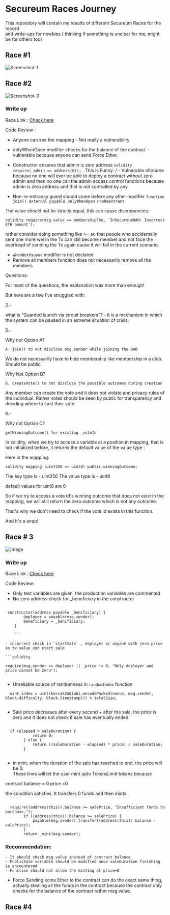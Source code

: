 # Secureum Races Journey

This repository will contain my results of different Secureum Races for the record
<br/> and write-ups for newbies ( thinking if something is unclear for me, might be for others too)

## Race #1

![Screenshot-1](https://github.com/umaresso/Secureum-Races/assets/71306738/f4287a69-2c0e-4235-888c-5c9d3ddfc83c)
## Race #2

![Screenshot-3](https://github.com/umaresso/Secureum-Races/assets/71306738/147e25a5-3514-4af7-9cf4-3f5412b9ef6a)

### Write up

Race Link : [Check here](https://ventral.digital/posts/2021/11/28/secureum-bootcamp-audit-findings-101-quiz)


Code Review :

- Anyone can see the mapping - Not really a vulnerability

- onlyWhenOpen modifier checks for the balance of the contract - vulnerable because anyone can send Force Ether.

- Constructor ensures that admin is zero address ```solidity require(_admin == address(0));``` . This is Funny: / - Vulnerable ofcourse because no one will ever be able to deploy a contract without zero admin and then no one call the admin access control functions because admin is zero address and that is not controlled by any 

- Non-re-entrancy guard should come before any other modifier 
` function join() external payable onlyWhenOpen nonReentrant `
 
 The value should not be strictly equal, this can cause discrepancies:

```solidity require(msg.value == membershipFee, 'InSecureumDAO: Incorrect ETH amount');```

rather consider doing something like >= so that people who accidentally sent one more wei
in the  Tx can still become member and not face the overhead of sending the Tx again cause it will fail in the current scenario.


- `whenNotPaused` modifier is not declared
- Remove all members function does not necessarily remove all the members



Questions:

For most of the questions, the explanation was more than enough!

But here are a few i've struggled with:

2.-

 what is "Guarded launch via circuit breakers"? - it is a mechanism in which the system can be paused in an extreme situation of crisis.

5.- 

Why not Option A?

`A. join() to not disclose msg.sender while joining the DAO`

We do not necessarily have to hide membership like membership in a club. Should be public.


Why Not Option B?

`B. createVote() to not disclose the possible outcomes during creation`


Any member can create the vote and it does not violate and privacy rules of the individual.
Rather votes should be seen by public for transparency and deciding where to cast their vote.


6.-


Why not Option C?


`getWinningOutcome() for existing _voteId`

In solidity, when we try to access a variable at a position in mapping, that is not initialized before, it returns the default value of the value type :

Here in the mapping:


```solidity mapping (uint256 => uint8) public winningOutcome;```


The key type is   - uint256
The value type is - uint8

default values for uint8 are 0 

So if we try to access a vote Id's winning outcome that does not exist in the mapping, we will still return the zero outcome which is not any outcome.

That's why we don't need to check if the vote id exists in this function.

And It's a wrap!

## Race # 3
![image](https://github.com/umaresso/Secureum-Races/assets/71306738/2454a61a-c473-48a8-a94b-faeb6281210a)

### Write up

Race Link : [Check here](https://ventral.digital/posts/2021/11/28/secureum-bootcamp-audit-findings-201-quiz)

Code Review:

- Only test variables are given, the production variables are commented
- No zero address check for _beneficiary in the constructor 
```solidity

 constructor(address payable _benificiary) {
        deployer = payable(msg.sender);
        beneficiary = _benificiary;
    }
    
    ```
    
- incorrect check in `startSale` , deployer or anyone with zero price as tx value can start sale

```solidity

require(msg.sender == deployer || _price != 0, "Only deployer and price cannot be zero");
 
 ```

- Unreliable source of randomness in `randomIndex` function

```solidity
  uint index = uint(keccak256(abi.encodePacked(nonce, msg.sender, block.difficulty, block.timestamp))) % totalSize;
      

```

- Sale price decreases after every second + after the sale, the price is zero and it does not check if sale has eventually ended.

```solidity

  if (elapsed > saleDuration) {
            return 0;
        } else {
            return ((saleDuration - elapsed) * price) / saleDuration;
        }
        
```

- in mint, when the duration of the sale has reached to end, the price will be 0. <br/> These lines will let the user mint upto TokensLimit tokens because 

contract balance = 0
price =0

the condition satisfies.
It transfers 0 funds and then mints.


```solidity

  require((address(this)).balance >= salePrice, "Insufficient funds to purchase.");
        if ((address(this)).balance >= salePrice) {
            payable(msg.sender).transfer((address(this)).balance - salePrice);
        }
        return _mint(msg.sender);

```

### Recommendation:
	- It should check msg.value instead of contract balance
	- PublicSale variable should be modified once saleDuration finishing is encountered
	- Function should not allow the minting at price=0
	

- Force Sending some Ether to the contract can do the exact same thing, <br/> actually stealing all the funds in the contract because the contract only checks for the balance of the contract rather msg.value.

## Race #4





